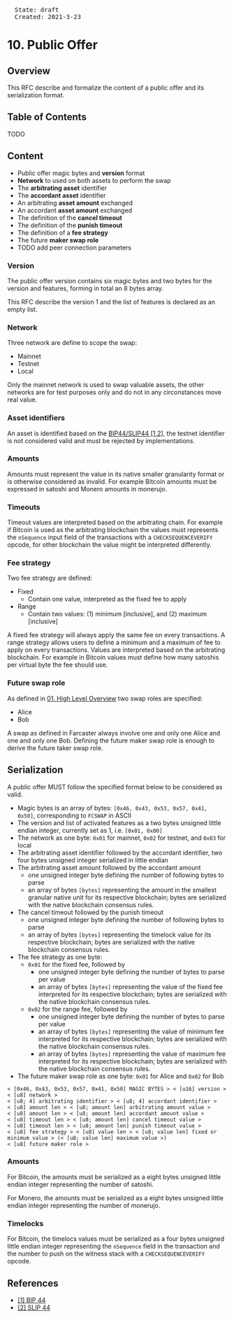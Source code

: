 <pre>
  State: draft
  Created: 2021-3-23
</pre>

# 10. Public Offer

## Overview

This RFC describe and formalize the content of a public offer and its serialization format.

## Table of Contents

TODO

## Content

 * Public offer magic bytes and **version** format
 * **Network** to used on both assets to perform the swap
 * The **arbitrating asset** identifier
 * The **accordant asset** identifier
 * An arbitrating **asset amount** exchanged
 * An accordant **asset amount** exchanged
 * The definition of the **cancel timeout**
 * The definition of the **punish timeout**
 * The definition of a **fee strategy**
 * The future **maker swap role**
 * TODO add peer connection parameters

### Version

The public offer version contains six magic bytes and two bytes for the version and features, forming in total an 8 bytes array.

This RFC describe the version 1 and the list of features is declared as an empty list.

### Network

Three network are define to scope the swap:

 * Mainnet
 * Testnet
 * Local

Only the mainnet network is used to swap valuable assets, the other networks are for test purposes only and do not in any circonstances move real value.

### Asset identifiers

An asset is identified based on the [BIP44/SLIP44 [1,2]](#references), the testnet identifier is not considered valid and must be rejected by implementations.

### Amounts

Amounts must represent the value in its native smaller granularity format or is otherwise considered as invalid. For example Bitcoin amounts must be expressed in satoshi and Monero amounts in monerujo.

### Timeouts

Timeout values are interpreted based on the arbitrating chain. For example if Bitcoin is used as the arbitrating blockchain the values must represents the `nSequence` input field of the transactions with a `CHECKSEQUENCEVERIFY` opcode, for other blockchain the value might be interpreted differently.

### Fee strategy

Two fee strategy are defined:

 * Fixed
    * Contain one value, interpreted as the fixed fee to apply
 * Range
    * Contain two values: (1) minimum [inclusive], and (2) maximum [inclusive]

A fixed fee strategy will always apply the same fee on every transactions. A range strategy allows users to define a minimum and a maximum of fee to apply on every transactions. Values are interpreted based on the arbitrating blockchain. For example in Bitcoin values must define how many satoshis per virtual byte the fee should use.

### Future swap role

As defined in [01. High Level Overview](./01-high-level-overview.md) two swap roles are specified:

 * Alice
 * Bob

A swap as defined in Farcaster always involve one and only one Alice and one and only one Bob. Defining the future maker swap role is enough to derive the future taker swap role.

## Serialization

A public offer MUST follow the specified format below to be considered as valid.

 * Magic bytes is an array of bytes: `[0x46, 0x43, 0x53, 0x57, 0x41, 0x50]`, corresponding to `FCSWAP` in ASCII
 * The version and list of activated features as a two bytes unsigned little endian integer, currently set as 1, i.e. `[0x01, 0x00]`
 * The network as one byte: `0x01` for mainnet, `0x02` for testnet, and `0x03` for local
 * The arbitrating asset identifier followed by the accordant identifier, two four bytes unsigned integer serialized in little endian
 * The arbitrating asset amount followed by the accordant amount
    * one unsigned integer byte defining the number of following bytes to parse
    * an array of bytes `[bytes]` representing the amount in the smallest granular native unit for its respective blockchain; bytes are serialized with the native blockchain consensus rules.
 * The cancel timeout followed by the punish timeout
    * one unsigned integer byte defining the number of following bytes to parse
    * an array of bytes `[bytes]` representing the timelock value for its respective blockchain; bytes are serialized with the native blockchain consensus rules.
 * The fee strategy as one byte:
    * `0x01` for the fixed fee, followed by
        * one unsigned integer byte defining the number of bytes to parse per value
        * an array of bytes `[bytes]` representing the value of the fixed fee interpreted for its respective blockchain; bytes are serialized with the native blockchain consensus rules.
    * `0x02` for the range fee, followed by
        * one unsigned integer byte defining the number of bytes to parse per value
        * an array of bytes `[bytes]` representing the value of minimum fee interpreted for its respective blockchain; bytes are serialized with the native blockchain consensus rules.
        * an array of bytes `[bytes]` representing the value of maximum fee interpreted for its respective blockchain; bytes are serialized with the native blockchain consensus rules.
 * The future maker swap role as one byte: `0x01` for Alice and `0x02` for Bob

```
< [0x46, 0x43, 0x53, 0x57, 0x41, 0x50] MAGIC BYTES > < [u16] version > < [u8] network >
< [u8; 4] arbitrating identifier > < [u8; 4] accordant identifier >
< [u8] amount len > < [u8; amount len] arbitrating amount value >
< [u8] amount len > < [u8; amount len] accordant amount value >
< [u8] timeout len > < [u8; amount len] cancel timeout value >
< [u8] timeout len > < [u8; amount len] punish timeout value >
< [u8] fee strategy > < [u8] value len > < [u8; value len] fixed or minimum value > (< [u8; value len] maximum value >)
< [u8] future maker role >
```

### Amounts

For Bitcoin, the amounts must be serialized as a eight bytes unsigned little endian integer representing the number of satoshi.

For Monero, the amounts must be serialized as a eight bytes unsigned little endian integer representing the number of monerujo.

### Timelocks

For Bitcoin, the timelocs values must be serialized as a four bytes unsigned little endian integer representing the `nSequence` field in the transaction and the number to push on the witness stack with a `CHECKSEQUENCEVERIFY` opcode.

## References

 * [[1] BIP 44](https://github.com/bitcoin/bips/blob/master/bip-0044.mediawiki)
 * [[2] SLIP 44](https://github.com/satoshilabs/slips/blob/master/slip-0044.md#slip-0044--registered-coin-types-for-bip-0044)
